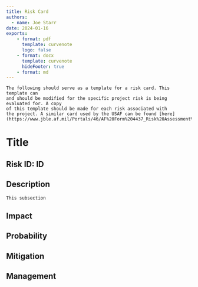 ```yaml
---
title: Risk Card
authors:
  - name: Joe Starr
date: 2024-01-16
exports:
    - format: pdf
      template: curvenote
      logo: false
    - format: docx
      template: curvenote
      hideFooter: true
    - format: md
---
```

```{note}
The following should serve as a template for a risk card. This template can
and should be modified for the specific project risk is being evaluated for. A copy
of this template should be made for each risk associated with
the project. A similar card used by the USAF can be found [here](https://www.jble.af.mil/Portals/46/AF%20Form%204437_Risk%20Assessment%20Worksheet.pdf)
```

# **Title**

## Risk ID: **ID**

## Description

```{note}
This subsection
```

## Impact

## Probability

## Mitigation

## Management
